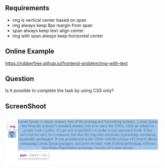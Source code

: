 ## Requirements

- img is vertical center based on span
- img always keep 8px margin from span
- span always keep text-align center
- img with span always keep horizontal center

## Online Example

https://robberfree.github.io/frontend-problem/img-with-text

## Question

Is it possible to complete the task by using CSS only?

## ScreenShoot

![screenShoot](./screenShoot.png)

